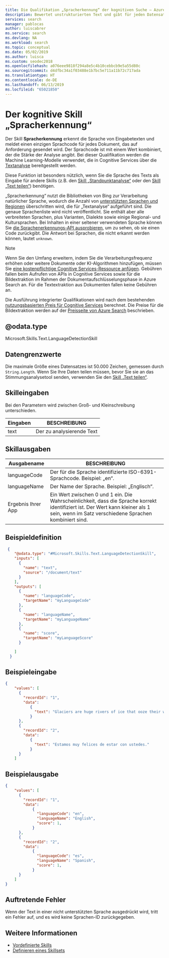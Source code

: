 ```yaml
---
title: Die Qualifikation „Spracherkennung“ der kognitiven Suche – Azure Search
description: Bewertet unstrukturierten Text und gibt für jeden Datensatz einen Sprachbezeichner mit einer Punktzahl zurück, die die Stärke der Analyse in einer Azure Search-Anreicherungspipeline angibt.
services: search
manager: pablocas
author: luiscabrer
ms.service: search
ms.devlang: NA
ms.workload: search
ms.topic: conceptual
ms.date: 05/02/2019
ms.author: luisca
ms.custom: seodec2018
ms.openlocfilehash: a076eee9818f294a8e5c4b10cebbcb9e5a55d80c
ms.sourcegitcommit: d4dfbc34a1f03488e1b7bc5e711a11b72c717ada
ms.translationtype: HT
ms.contentlocale: de-DE
ms.lasthandoff: 06/13/2019
ms.locfileid: "65021850"
---
```

#   <a name="language-detection-cognitive-skill"></a>Der kognitive Skill „Spracherkennung“

Der Skill **Spracherkennung** erkennt die Sprache von Eingabetexten und meldet einen einzigen Sprachcode für jedes Dokument, das auf Anforderung gesendet wird. Der Sprachcode ist mit einem Wert kombiniert, der die Stärke der Analyse angibt. Bei dieser Qualifikation werden die Machine Learning-Modelle verwendet, die in Cognitive Services über die [Textanalyse](https://docs.microsoft.com/azure/cognitive-services/text-analytics/overview) bereitgestellt werden.

Diese Funktion ist besonders nützlich, wenn Sie die Sprache des Texts als Eingabe für andere Skills (z.B. den [Skill „Standpunktanalyse“](cognitive-search-skill-sentiment.md) oder den [Skill „Text teilen“](cognitive-search-skill-textsplit.md)) benötigen.

„Spracherkennung“ nutzt die Bibliotheken von Bing zur Verarbeitung natürlicher Sprache, wodurch die Anzahl von [unterstützten Sprachen und Regionen](https://docs.microsoft.com/azure/cognitive-services/text-analytics/language-support) überschritten wird, die für „Textanalyse“ aufgeführt sind. Die genaue Sprachenliste wird nicht veröffentlicht. Sie enthält aber alle verbreiteten Sprachen, plus Varianten, Dialekte sowie einige Regional- und Kultursprachen. Bei Inhalten in einer seltener verwendeten Sprache können Sie [die Sprachenerkennungs-API ausprobieren](https://westus.dev.cognitive.microsoft.com/docs/services/TextAnalytics.V2.0/operations/56f30ceeeda5650db055a3c7), um zu sehen, ob sie einen Code zurückgibt. Die Antwort bei Sprachen, die nicht erkannt werden können, lautet `unknown`.

> [!NOTE]
> Wenn Sie den Umfang erweitern, indem Sie die Verarbeitungsfrequenz erhöhen oder weitere Dokumente oder KI-Algorithmen hinzufügen, müssen Sie [eine kostenpflichtige Cognitive Services-Ressource anfügen](cognitive-search-attach-cognitive-services.md). Gebühren fallen beim Aufrufen von APIs in Cognitive Services sowie für die Bildextraktion im Rahmen der Dokumentaufschlüsselungsphase in Azure Search an. Für die Textextraktion aus Dokumenten fallen keine Gebühren an.
>
> Die Ausführung integrierter Qualifikationen wird nach dem bestehenden [nutzungsbasierten Preis für Cognitive Services](https://azure.microsoft.com/pricing/details/cognitive-services/) berechnet. Die Preise für die Bildextraktion werden auf der [Preisseite von Azure Search](https://go.microsoft.com/fwlink/?linkid=2042400) beschrieben.


## <a name="odatatype"></a>@odata.type  
Microsoft.Skills.Text.LanguageDetectionSkill

## <a name="data-limits"></a>Datengrenzwerte
Die maximale Größe eines Datensatzes ist 50.000 Zeichen, gemessen durch `String.Length`. Wenn Sie Ihre Daten teilen müssen, bevor Sie sie an das Stimmungsanalysetool senden, verwenden Sie den [Skill „Text teilen“](cognitive-search-skill-textsplit.md).

## <a name="skill-inputs"></a>Skilleingaben

Bei den Parametern wird zwischen Groß- und Kleinschreibung unterschieden.

| Eingaben     | BESCHREIBUNG |
|--------------------|-------------|
| text | Der zu analysierende Text|

## <a name="skill-outputs"></a>Skillausgaben

| Ausgabename    | BESCHREIBUNG |
|--------------------|-------------|
| languageCode | Der für die Sprache identifizierte ISO-6391-Sprachcode. Beispiel: „en“. |
| languageName | Der Name der Sprache. Beispiel: „Englisch“. |
| Ergebnis Ihrer App | Ein Wert zwischen 0 und 1 ein. Die Wahrscheinlichkeit, dass die Sprache korrekt identifiziert ist. Der Wert kann kleiner als 1 sein, wenn im Satz verschiedene Sprachen kombiniert sind.  |

##  <a name="sample-definition"></a>Beispieldefinition

```json
 {
    "@odata.type": "#Microsoft.Skills.Text.LanguageDetectionSkill",
    "inputs": [
      {
        "name": "text",
        "source": "/document/text"
      }
    ],
    "outputs": [
      {
        "name": "languageCode",
        "targetName": "myLanguageCode"
      },
      {
        "name": "languageName",
        "targetName": "myLanguageName"
      },
      {
        "name": "score",
        "targetName": "myLanguageScore"
      }

    ]
  }
```

##  <a name="sample-input"></a>Beispieleingabe

```json
{
    "values": [
      {
        "recordId": "1",
        "data":
           {
             "text": "Glaciers are huge rivers of ice that ooze their way over land, powered by gravity and their own sheer weight. "
           }
      },
      {
        "recordId": "2",
        "data":
           {
             "text": "Estamos muy felices de estar con ustedes."
           }
      }
    ]
```


##  <a name="sample-output"></a>Beispielausgabe

```json
{
    "values": [
      {
        "recordId": "1",
        "data":
            {
              "languageCode": "en",
              "languageName": "English",
              "score": 1,
            }
      },
      {
        "recordId": "2",
        "data":
            {
              "languageCode": "es",
              "languageName": "Spanish",
              "score": 1,
            }
      }
    ]
}
```


## <a name="error-cases"></a>Auftretende Fehler
Wenn der Text in einer nicht unterstützten Sprache ausgedrückt wird, tritt ein Fehler auf, und es wird keine Sprachen-ID zurückgegeben.

## <a name="see-also"></a>Weitere Informationen

+ [Vordefinierte Skills](cognitive-search-predefined-skills.md)
+ [Definieren eines Skillsets](cognitive-search-defining-skillset.md)
